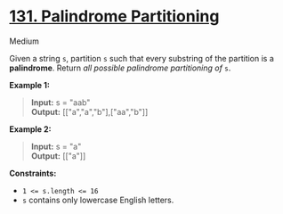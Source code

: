 # [131\. Palindrome Partitioning](https://leetcode.com/problems/palindrome-partitioning/)

Medium

Given a string `s`, partition `s` such that every substring of the partition is a **palindrome**. Return _all possible palindrome partitioning of_ `s`.

**Example 1:**

> **Input:** s = "aab"  
> **Output:** \[\["a","a","b"\],\["aa","b"\]\]

**Example 2:**

> **Input:** s = "a"  
> **Output:** \[\["a"\]\]

**Constraints:**

- `1 <= s.length <= 16`
- `s` contains only lowercase English letters.
